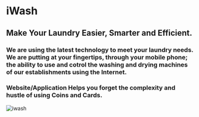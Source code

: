 # iWash
##  Make Your Laundry Easier, Smarter and Efficient.

### We are using the latest technology to meet your laundry needs. We are putting at your fingertips, through your mobile phone; the ability to use and cotrol the washing and drying machines of our establishments using the Internet.

### Website/Application Helps you forget the complexity and hustle of using Coins and Cards.

![iwash](https://user-images.githubusercontent.com/54423322/69069981-6dae5300-09f5-11ea-81bf-ad23b9fee681.png)


